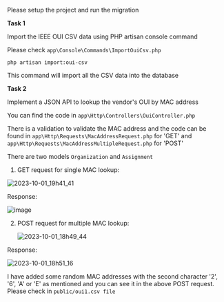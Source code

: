 Please setup the project and run the migration

**Task 1**

Import the IEEE OUI CSV data using PHP artisan console command

Please check `app\Console\Commands\ImportOuiCsv.php`

`php artisan import:oui-csv`

This command will import all the CSV data into the database

**Task 2**

Implement a JSON API to lookup the vendor's OUI by MAC address

You can find the code in `app\Http\Controllers\OuiController.php`

There is a validation to validate the MAC address and the code can be found in `app\Http\Requests\MacAddressRequest.php` for 'GET' and `app\Http\Requests\MacAddressMultipleRequest.php` for 'POST'

There are two models `Organization` and `Assignment`

1. GET request for single MAC lookup:
   
![2023-10-01_19h41_41](https://github.com/ssnatu/glide/assets/31346079/c21e9fad-f175-4600-a557-954ef843fcd0)

Response:

![image](https://github.com/ssnatu/glide/assets/31346079/76e2143e-68e7-4c2b-88aa-f40214dc2a9a)


2. POST request for multiple MAC lookup:
   
   ![2023-10-01_18h49_44](https://github.com/ssnatu/glide/assets/31346079/bbe3731a-4742-4781-9122-917657870224)

Response:

![2023-10-01_18h51_16](https://github.com/ssnatu/glide/assets/31346079/ce9c597a-36e8-4dce-af68-6d6de3ab0868)

I have added some random MAC addresses with the second character '2', '6', 'A' or 'E' as mentioned and you can see it in the above POST request. Please check in `public/oui1.csv file`
